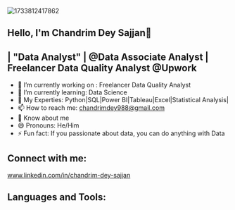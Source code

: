 ![1733812417862](https://github.com/user-attachments/assets/5e184368-7b02-44d8-8d0f-2c7d9a5b592d)
## Hello, I'm Chandrim Dey Sajjan👋
## | "Data Analyst" | @Data Associate Analyst | Freelancer Data Quality Analyst @Upwork


- 🔭 I’m currently working on : Freelancer Data Quality Analyst
- 🌱 I’m currently learning: Data Science
- 💬 My Experties: Python|SQL|Power BI|Tableau|Excel|Statistical Analysis|
- 📫 How to reach me: chandrimdey988@gmail.com
- 📄 Know about me 
- 😄 Pronouns: He/Him
- ⚡ Fun fact:  If you passionate about data, you can do anything with Data

## Connect with me:

www.linkedin.com/in/chandrim-dey-sajjan

## Languages and Tools:

